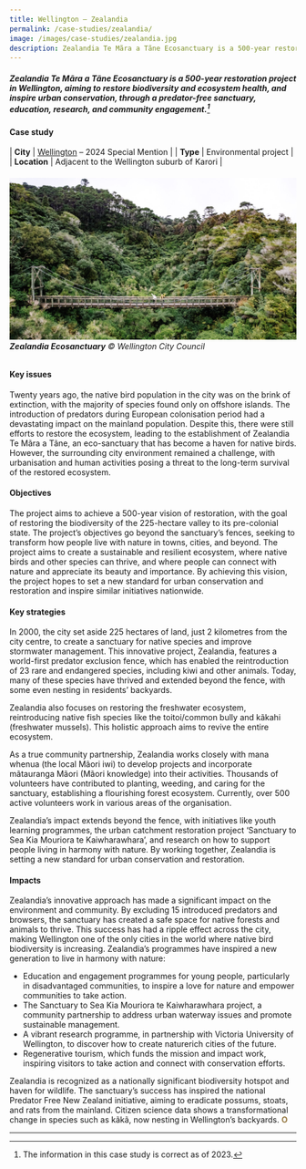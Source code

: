 ```yaml
---
title: Wellington – Zealandia
permalink: /case-studies/zealandia/
image: /images/case-studies/zealandia.jpg
description: Zealandia Te Mãra a Tãne Ecosanctuary is a 500-year restoration project in Wellington, aiming to restore biodiversity and ecosystem health, and inspire urban conservation, through a predator-free sanctuary, education, research, and community engagement.
---
```


##### Zealandia Te Mãra a Tãne Ecosanctuary is a 500-year restoration project in Wellington, aiming to restore biodiversity and ecosystem health, and inspire urban conservation, through a predator-free sanctuary, education, research, and community engagement.[^1]

#### **Case study**

| **City** | [Wellington](/wellington/) – 2024 Special Mention |
| **Type** | Environmental project  |
| **Location** | Adjacent to the Wellington suburb of Karori |

###### ![Zealandia Ecosanctuary](/images/case-studies/zealandia.jpg)**Zealandia Ecosanctuary** © Wellington City Council 

#### **Key issues**

Twenty years ago, the native bird population in the city was on the brink of extinction, with the majority of species found only on offshore islands. The introduction of predators during European colonisation period had a devastating impact on the mainland population. Despite this, there were still efforts to restore the ecosystem, leading to the establishment of Zealandia Te Mãra a Tãne, an eco-sanctuary that has become a haven for native birds. However, the surrounding city environment remained a challenge, with urbanisation and human activities posing a threat to the long-term survival of the restored ecosystem.

#### **Objectives**

The project aims to achieve a 500-year vision of restoration, with the goal of restoring the biodiversity of the 225-hectare valley to its pre-colonial state. The project’s objectives go beyond the sanctuary’s fences, seeking to transform how people live with nature in towns, cities, and beyond. The project aims to create a sustainable and resilient ecosystem, where native birds and other species can thrive, and where people can connect with nature and appreciate its beauty and importance. By achieving this vision, the project hopes to set a new standard for urban conservation and restoration and inspire similar initiatives nationwide.

#### **Key strategies**

In 2000, the city set aside 225 hectares of land, just 2 kilometres from the city centre, to create a sanctuary for native species and improve stormwater management. This innovative project, Zealandia, features a world-first predator exclusion fence, which has enabled the reintroduction of 23 rare and endangered species, including kiwi and other animals. Today, many of these species have thrived and extended beyond the fence, with some even nesting in residents’ backyards.

Zealandia also focuses on restoring the freshwater ecosystem, reintroducing native fish species like the toitoi/common bully and kãkahi (freshwater mussels). This holistic approach aims to revive the entire ecosystem.

As a true community partnership, Zealandia works closely with mana whenua (the local Mãori iwi) to develop projects and incorporate mãtauranga Mãori (Mãori knowledge) into their activities. Thousands of volunteers have contributed to planting, weeding, and caring for the sanctuary, establishing a flourishing forest ecosystem. Currently, over 500 active volunteers work in various areas of the organisation.

Zealandia’s impact extends beyond the fence, with initiatives like youth learning programmes, the urban catchment restoration project ‘Sanctuary to Sea Kia Mouriora te Kaiwharawhara’, and research on how to support people living in harmony with nature. By working together, Zealandia is setting a new standard for urban conservation and restoration.

#### **Impacts**

Zealandia’s innovative approach has made a significant impact on the environment and community. By excluding 15 introduced predators and browsers, the sanctuary has created a safe space for native forests and animals to thrive. This success has had a ripple effect across the city, making Wellington one of the only cities in the world where native bird biodiversity is increasing. Zealandia’s programmes have inspired a new generation to live in harmony with nature:

- Education and engagement programmes for young people, particularly in disadvantaged communities, to inspire a love for nature and empower communities to take action.
- The Sanctuary to Sea Kia Mouriora te Kaiwharawhara project, a community partnership to address urban waterway issues and promote sustainable management.
- A vibrant research programme, in partnership with Victoria University of Wellington, to discover how to create naturerich cities of the future.
- Regenerative tourism, which funds the mission and impact work, inspiring visitors to take action and connect with conservation efforts.

Zealandia is recognized as a nationally significant biodiversity hotspot and haven for wildlife. The sanctuary’s success has inspired the national Predator Free New Zealand initiative, aiming to eradicate possums, stoats, and rats from the mainland. Citizen science data shows a transformational change in species such as kãkã, now nesting in Wellington’s backyards. **<font color="#967942">O</font>**

---

[^1]: The information in this case study is correct as of 2023.
